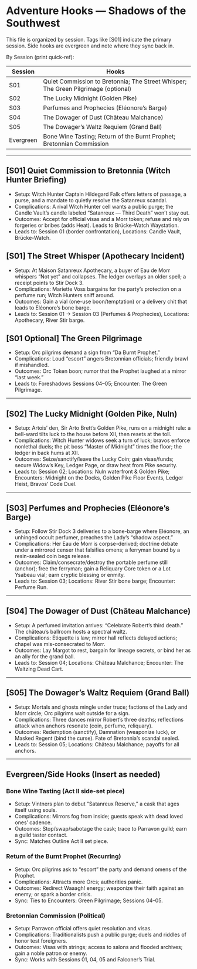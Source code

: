 # Adventure Hooks — Shadows of the Southwest

This file is organized by session. Tags like [S01] indicate the primary session. Side hooks are evergreen and note where they sync back in.

By Session (print quick-ref):

| Session | Hooks |
|---|---|
| S01 | Quiet Commission to Bretonnia; The Street Whisper; The Green Pilgrimage (optional) |
| S02 | The Lucky Midnight (Golden Pike) |
| S03 | Perfumes and Prophecies (Eléonore’s Barge) |
| S04 | The Dowager of Dust (Château Malchance) |
| S05 | The Dowager’s Waltz Requiem (Grand Ball) |
| Evergreen | Bone Wine Tasting; Return of the Burnt Prophet; Bretonnian Commission |

---

## [S01] Quiet Commission to Bretonnia (Witch Hunter Briefing)
- Setup: Witch Hunter Captain Hildegard Falk offers letters of passage, a purse, and a mandate to quietly resolve the Satanreux scandal.
- Complications: A rival Witch Hunter cell wants a public purge; the Candle Vault’s candle labeled “Satanreux — Third Death” won’t stay out.
- Outcomes: Accept for official visas and a Morr token; refuse and rely on forgeries or bribes (adds Heat). Leads to Brücke-Watch Waystation.
- Leads to: Session 01 (border confrontation), Locations: Candle Vault, Brücke-Watch.

## [S01] The Street Whisper (Apothecary Incident)
- Setup: At Maison Satanreux Apothecary, a buyer of Eau de Morr whispers “Not yet” and collapses. The ledger overlays an older spell; a receipt points to Stir Dock 3.
- Complications: Mariette Voss bargains for the party’s protection on a perfume run; Witch Hunters sniff around.
- Outcomes: Gain a vial (one-use boon/temptation) or a delivery chit that leads to Eléonore’s bone barge.
- Leads to: Session 01 → Session 03 (Perfumes & Prophecies), Locations: Apothecary, River Stir barge.

## [S01 Optional] The Green Pilgrimage
- Setup: Orc pilgrims demand a sign from “Da Burnt Prophet.”
- Complications: Loud “escort” angers Bretonnian officials; friendly brawl if mishandled.
- Outcomes: Orc Token boon; rumor that the Prophet laughed at a mirror “last week.”
- Leads to: Foreshadows Sessions 04–05; Encounter: The Green Pilgrimage.

---

## [S02] The Lucky Midnight (Golden Pike, Nuln)
- Setup: Artois’ den, Sir Arto Brett’s Golden Pike, runs on a midnight rule: a bell-ward tilts luck to the house before XII, then resets at the toll.
- Complications: Witch Hunter widows seek a turn of luck; bravos enforce nonlethal duels; the pit boss “Master of Midnight” times the floor; the ledger in back hums at XII.
- Outcomes: Seize/sanctify/leave the Lucky Coin; gain visas/funds; secure Widow’s Key, Ledger Page, or draw heat from Pike security.
- Leads to: Session 02; Locations: Nuln waterfront & Golden Pike; Encounters: Midnight on the Docks, Golden Pike Floor Events, Ledger Heist, Bravos’ Code Duel.

---

## [S03] Perfumes and Prophecies (Eléonore’s Barge)
- Setup: Follow Stir Dock 3 deliveries to a bone-barge where Eléonore, an unhinged occult perfumer, preaches the Lady’s “shadow aspect.”
- Complications: Her Eau de Morr is corpse-derived; doctrine debate under a mirrored censer that falsifies omens; a ferryman bound by a resin-sealed coin begs release.
- Outcomes: Claim/consecrate/destroy the portable perfume still (anchor); free the ferryman; gain a Reliquary Core token or a Lot Ysabeau vial; earn cryptic blessing or enmity.
- Leads to: Session 03; Locations: River Stir bone barge; Encounter: Perfume Run.

---

## [S04] The Dowager of Dust (Château Malchance)
- Setup: A perfumed invitation arrives: “Celebrate Robert’s third death.” The château’s ballroom hosts a spectral waltz.
- Complications: Etiquette is law; mirror hall reflects delayed actions; chapel was mis-consecrated to Morr.
- Outcomes: Lay Margot to rest, bargain for lineage secrets, or bind her as an ally for the grand ball.
- Leads to: Session 04; Locations: Château Malchance; Encounter: The Waltzing Dead Cart.

---

## [S05] The Dowager’s Waltz Requiem (Grand Ball)
- Setup: Mortals and ghosts mingle under truce; factions of the Lady and Morr circle; Orc pilgrims wait outside for a sign.
- Complications: Three dances mirror Robert’s three deaths; reflections attack when anchors resonate (coin, perfume, reliquary).
- Outcomes: Redemption (sanctify), Damnation (weaponize luck), or Masked Regent (bind the curse). Fate of Bretonnia’s scandal sealed.
- Leads to: Session 05; Locations: Château Malchance; payoffs for all anchors.

---

## Evergreen/Side Hooks (Insert as needed)

### Bone Wine Tasting (Act II side-set piece)
- Setup: Vintners plan to debut “Satanreux Reserve,” a cask that ages itself using souls.
- Complications: Mirrors fog from inside; guests speak with dead loved ones’ cadence.
- Outcomes: Stop/swap/sabotage the cask; trace to Parravon guild; earn a guild taster contact.
- Sync: Matches Outline Act II set piece.

### Return of the Burnt Prophet (Recurring)
- Setup: Orc pilgrims ask to “escort” the party and demand omens of the Prophet.
- Complications: Attracts more Orcs; authorities panic.
- Outcomes: Redirect Waaagh! energy; weaponize their faith against an enemy; or spark a border crisis.
- Sync: Ties to Encounters: Green Pilgrimage; Sessions 04–05.

### Bretonnian Commission (Political)
- Setup: Parravon official offers quiet resolution and visas.
- Complications: Traditionalists push a public purge; duels and riddles of honor test foreigners.
- Outcomes: Visas with strings; access to salons and flooded archives; gain a noble patron or enemy.
- Sync: Works with Sessions 01, 04, 05 and Falconer’s Trial.
